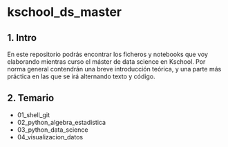 # kschool_ds_master

## 1. Intro

En este repositorio podrás encontrar los ficheros y notebooks que voy elaborando mientras curso el máster de data science en Kschool. Por norma general contendrán una breve introducción teórica, y una parte más práctica en las que se irá alternando texto y código.

## 2. Temario

- 01_shell_git
- 02_python_algebra_estadistica
- 03_python_data_science
- 04_visualizacion_datos